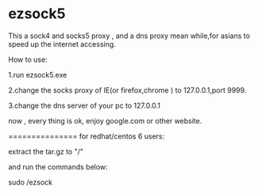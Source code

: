 ezsock5
=======

This a sock4 and socks5 proxy , and a dns proxy mean while,for asians to speed up the internet accessing.

How to use:

1.run ezsock5.exe

2.change the socks proxy of IE(or firefox,chrome ) to 127.0.0.1,port 9999.

3.change the dns server of your pc to 127.0.0.1

now , every thing is ok, enjoy google.com or other website.



===============
for redhat/centos 6 users:

extract the tar.gz to "/" 

and run the commands below:

sudo /ezsock
